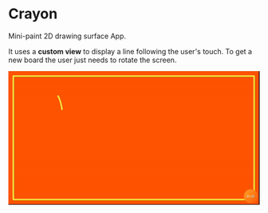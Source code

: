 # Crayon
Mini-paint 2D drawing surface App.

It uses a **custom view** to display a line following the user's touch. To get a new board the user just needs to rotate the screen.

![](https://github.com/escuSerban/Crayon/blob/master/gif.gif)
